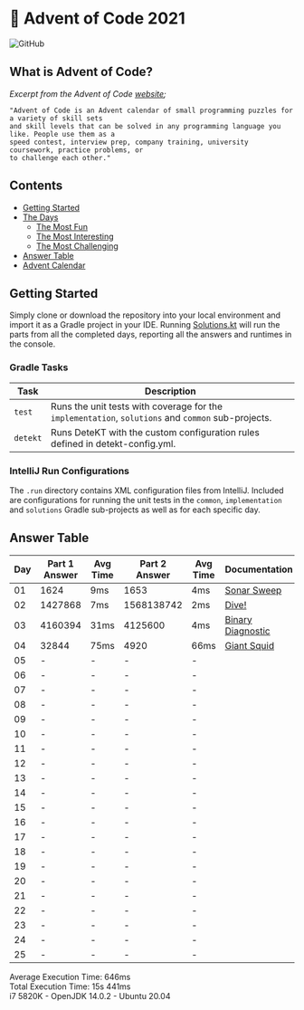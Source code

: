 # :christmas_tree: Advent of Code 2021

![GitHub](https://img.shields.io/badge/stars-02%2F50-yellow)

## What is Advent of Code?

_Excerpt from the Advent of Code [website](https://adventofcode.com/2020/about);_

    "Advent of Code is an Advent calendar of small programming puzzles for a variety of skill sets
    and skill levels that can be solved in any programming language you like. People use them as a
    speed contest, interview prep, company training, university coursework, practice problems, or
    to challenge each other."

## Contents
* [Getting Started](#getting-started)
* [The Days](#the-days)
    * [The Most Fun](#the-most-fun)
    * [The Most Interesting](#the-most-interesting)
    * [The Most Challenging](#the-most-challenging)
* [Answer Table](#answer-table)
* [Advent Calendar](#advent-calendar)

## Getting Started
Simply clone or download the repository into your local environment and import it as a Gradle project in your IDE.
Running [Solutions.kt](https://git.io/JII6v) will run the parts from all the completed days, reporting all the
answers and runtimes in the console.

### Gradle Tasks
| Task      | Description                                                                                        |
|-----------|----------------------------------------------------------------------------------------------------|
| `test`    | Runs the unit tests with coverage for the `implementation`, `solutions` and `common` sub-projects. |
| `detekt`  | Runs DeteKT with the custom configuration rules defined in detekt-config.yml.                      |

### IntelliJ Run Configurations
The `.run` directory contains XML configuration files from IntelliJ. Included are configurations for running the unit
tests in the `common`, `implementation` and `solutions` Gradle sub-projects as well as for each specific day.

## Answer Table

| Day | Part 1 Answer | Avg Time | Part 2 Answer | Avg Time | Documentation                     |
|-----|---------------|----------|---------------|----------|-----------------------------------|
| 01  | 1624          | 9ms      | 1653          | 4ms      | [Sonar Sweep](docs/DAY1.MD)       |
| 02  | 1427868       | 7ms      | 1568138742    | 2ms      | [Dive!](docs/DAY2.MD)             |
| 03  | 4160394       | 31ms     | 4125600       | 4ms      | [Binary Diagnostic](docs/DAY3.MD) |
| 04  | 32844         | 75ms     | 4920          | 66ms     | [Giant Squid](docs/DAY4.MD)       |
| 05  | -             | -        | -             | -        | [](docs/DAY5.MD)                  |
| 06  | -             | -        | -             | -        | [](docs/DAY6.MD)                  |
| 07  | -             | -        | -             | -        | [](docs/DAY7.MD)                  |
| 08  | -             | -        | -             | -        | [](docs/DAY8.MD)                  |
| 09  | -             | -        | -             | -        | [](docs/DAY9.MD)                  |
| 10  | -             | -        | -             | -        | [](docs/DAY10.MD)                 |
| 11  | -             | -        | -             | -        | [](docs/DAY11.MD)                 |
| 12  | -             | -        | -             | -        | [](docs/DAY12.MD)                 |
| 13  | -             | -        | -             | -        | [](docs/DAY13.MD)                 |
| 14  | -             | -        | -             | -        | [](docs/DAY14.MD)                 |
| 15  | -             | -        | -             | -        | [](docs/DAY15.MD)                 |
| 16  | -             | -        | -             | -        | [](docs/DAY16.MD)                 |
| 17  | -             | -        | -             | -        | [](docs/DAY17.MD)                 |
| 18  | -             | -        | -             | -        | [](docs/DAY18.MD)                 |
| 19  | -             | -        | -             | -        | [](docs/DAY19.MD)                 |
| 20  | -             | -        | -             | -        | [](docs/DAY20.MD)                 |
| 21  | -             | -        | -             | -        | [](docs/DAY21.MD)                 |
| 22  | -             | -        | -             | -        | [](docs/DAY22.MD)                 |
| 23  | -             | -        | -             | -        | [](docs/DAY23.MD)                 |
| 24  | -             | -        | -             | -        | [](docs/DAY24.MD)                 |
| 25  | -             | -        | -             | -        | [](docs/DAY25.MD)                 |

Average Execution Time: 646ms \
Total Execution Time: 15s 441ms \
i7 5820K - OpenJDK 14.0.2 - Ubuntu 20.04
